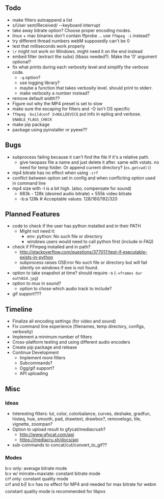 ## Todo

- make filters autoappend a list
- s/User sent/Received/ --keyboard interrupt
- take away bitrate option? Choose proper encoding modes.
- linux + mac binaries don't contain ffprobe ... use `ffmpeg -i` instead?
- try different thread numbers webM supposedly can't be 0
- test that milliseconds work properly
- `\r` might not work on Windows. might need it on the end instead
- embed filter (extract the subs) (libass needed?). Make the '0' argument optional?
- fix what prints during each verbosity level and simplify the verbose code.
  - `-q` option?
  - use logging library?
  - maybe a function that takes verbosity level. should print to stderr.
  - make verbosity a number instead?
- remove default width??
- Figure out why the MP4 preset is set to slow
- make sure the escaping for filters and -O isn't OS specific
- `ffmpeg -buildconf 2>NULLDEVICE` put info in epilog and verbose. `ENABLE_FLAGS_CHECK`
- make pip package
- package using pyinstaller or pyexe??

## Bugs
- subprocess failing because it can't find the file if it's a relative path.
  - give twopass file a name and just delete it after. same with vstats. no need for temp folder. Or append current directory? (`os.getcwd()`)
- mp4 bitrate has no effect when using `-crf`
- conflict between option set in config and when conflicting option used in command line
- mp4 size with -l is a bit high. (also, compensate for sound)
  - 683k - 128k (desired audio bitrate) = 555k video bitrate
  - -b:a 128k # Acceptable values: 128/160/192/320

## Planned Features

- code to check if the user has python installed and in their PATH
  - Might not need it:
    - env: python: No such file or directory
    - windows users would need to call python first (include in FAQ)
- check if FFmpeg installed and in path?
  - http://stackoverflow.com/questions/377017/test-if-executable-exists-in-python
  - subprocess raises OSError No such file or directory but will fail silently on windows if exe is not found.
- option to take snapshot at time? should require -s (`-vframes dur out%02d.jpg`)
- option to mux in sound?
  - option to chose which audio track to include?
- gif support???

## Timeline

- Finalize all encoding settings (for video and sound)
- Fix command line experience (filenames, temp directory, configs, verbosity)
- Implement a minimum number of filters
- Cross-platform testing and using different audio encoders
- Create pip package and release
- Continue Development
  - Implement more filters
  - Subcommands?
  - Ogg/gif support?
  - API uploading

## Misc

### Ideas

- Interesting filters: lut, color, colorbalance, curves, deshake, gradfun,
histeq, hue, smooth, pad, drawtext, drawbox?, removelogo, tile, vignette, zoompan?
- Option to upload result to gfycat/mediacrush?
   - http://www.gfycat.com/api
   - https://mediacru.sh/docs/api
- sub-commands to concat/cut/convert_to_gif??

### Modes
  b:v only: average bitrate mode  
  b:v w/ minrate+maxrate: constant bitrate mode  
  crf only: constant quality mode  
  crf and b:v: b:v has no effect for MP4 and needed for max bitrate for webm  
  constant quality mode is recommended for libpvx
